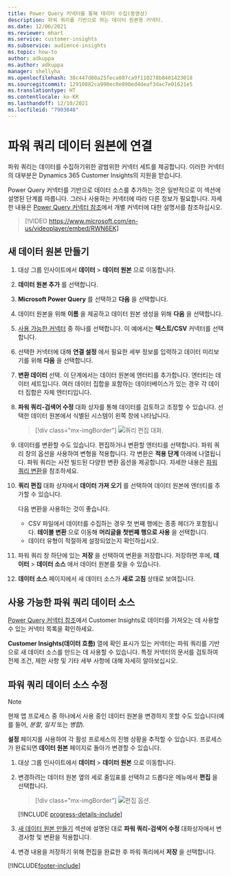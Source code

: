 ```yaml
---
title: Power Query 커넥터를 통해 데이터 수집(동영상)
description: 파워 쿼리를 기반으로 하는 데이터 원본용 커넥터.
ms.date: 12/06/2021
ms.reviewer: mhart
ms.service: customer-insights
ms.subservice: audience-insights
ms.topic: how-to
author: adkuppa
ms.author: adkuppa
manager: shellyha
ms.openlocfilehash: 38c447d80a25feca087ca9f110278b8401423018
ms.sourcegitcommit: 12910882ca990ec0e890ed4deaf3dac7e01621e5
ms.translationtype: HT
ms.contentlocale: ko-KR
ms.lasthandoff: 12/10/2021
ms.locfileid: "7903848"
---
```

# <a name="connect-to-a-power-query-data-source"></a>파워 쿼리 데이터 원본에 연결

파워 쿼리는 데이터를 수집하기위한 광범위한 커넥터 세트를 제공합니다. 이러한 커넥터의 대부분은 Dynamics 365 Customer Insights의 지원을 받습니다. 

Power Query 커넥터를 기반으로 데이터 소스를 추가하는 것은 일반적으로 이 섹션에 설명된 단계를 따릅니다. 그러나 사용하는 커넥터에 따라 다른 정보가 필요합니다. 자세한 내용은 [Power Query 커넥터 참조](/power-query/connectors/)에서 개별 커넥터에 대한 설명서를 참조하십시오.

> [!VIDEO https://www.microsoft.com/en-us/videoplayer/embed/RWN6EK]

## <a name="create-a-new-data-source"></a>새 데이터 원본 만들기

1. 대상 그룹 인사이트에서 **데이터** > **데이터 원본** 으로 이동합니다.

1. **데이터 원본 추가** 를 선택합니다.

1. **Microsoft Power Query** 를 선택하고 **다음** 을 선택합니다.

1. 데이터 원본을 위해 **이름** 을 제공하고 데이터 원본 생성을 위해 **다음** 을 선택합니다.

1. [사용 가능한 커넥터](#available-power-query-data-sources) 중 하나를 선택합니다. 이 예에서는 **텍스트/CSV** 커넥터를 선택합니다.

1. 선택한 커넥터에 대해 **연결 설정** 에서 필요한 세부 정보를 입력하고 데이터 미리보기를 위해 **다음** 을 선택합니다.

1. **변환 데이터** 선택. 이 단계에서는 데이터 원본에 엔터티를 추가합니다. 엔터티는 데이터 세트입니다. 여러 데이터 집합을 포함하는 데이터베이스가 있는 경우 각 데이터 집합은 자체 엔터티입니다.

1. **파워 쿼리-검색어 수정** 대화 상자를 통해 데이터를 검토하고 조정할 수 있습니다. 선택한 데이터 원본에서 식별된 시스템이 왼쪽 창에 나타납니다.

   > [!div class="mx-imgBorder"]
   > ![쿼리 편집 대화.](media/data-manager-configure-edit-queries.png "대화 쿼리 편집")

1. 데이터를 변환할 수도 있습니다. 편집하거나 변환할 엔터티를 선택합니다. 파워 쿼리 창의 옵션을 사용하여 변형을 적용합니다. 각 변환은 **적용 단계** 아래에 나열됩니다. 파워 쿼리는 사전 빌드된 다양한 변환 옵션을 제공합니다. 자세한 내용은 [파워 쿼리 변환](/power-query/power-query-what-is-power-query#transformations)을 참조하세요.

1. **쿼리 편집** 대화 상자에서 **데이터 가져 오기** 를 선택하여 데이터 원본에 엔터티를 추가할 수 있습니다.

   다음 변환을 사용하는 것이 좋습니다.

   - CSV 파일에서 데이터를 수집하는 경우 첫 번째 행에는 종종 헤더가 포함됩니다. **테이블 변환** 으로 이동해 **머리글을 첫번째 행으로 사용** 을 선택합니다.
   - 데이터 유형이 적절하게 설정되었는지 확인하십시오.

1. 파워 쿼리 창 하단에 있는 **저장** 을 선택하여 변환을 저장합니다. 저장하면 후에, **데이터** > **데이터 소스** 에서 데이터 원본를 찾을 수 있습니다.

1. **데이터 소스** 페이지에서 새 데이터 소스가 **새로 고침** 상태로 보여집니다.

## <a name="available-power-query-data-sources"></a>사용 가능한 파워 쿼리 데이터 소스

[Power Query 커넥터 참조](/power-query/connectors/)에서 Customer Insights로 데이터를 가져오는 데 사용할 수 있는 커넥터 목록을 확인하세요. 

**Customer Insights(데이터 흐름)** 열에 확인 표시가 있는 커넥터는 파워 쿼리를 기반으로 새 데이터 소스를 만드는 데 사용할 수 있습니다. 특정 커넥터의 문서를 검토하여 전제 조건, 제한 사항 및 기타 세부 사항에 대해 자세히 알아보십시오.

## <a name="edit-power-query-data-sources"></a>파워 쿼리 데이터 소스 수정

> [!NOTE]
> 현재 앱 프로세스 중 하나에서 사용 중인 데이터 원본을 변경하지 못할 수도 있습니다(예를 들어, *분할*, *일치* 또는 *병합*). 
>
> **설정** 페이지를 사용하여 각 활성 프로세스의 진행 상황을 추적할 수 있습니다. 프로세스가 완료되면 **데이터 원본** 페이지로 돌아가 변경할 수 있습니다.

1. 대상 그룹 인사이트에서 **데이터** > **데이터 원본** 으로 이동합니다.

2. 변경하려는 데이터 원본 옆의 세로 줄임표를 선택하고 드롭다운 메뉴에서 **편집** 을 선택합니다.

   > [!div class="mx-imgBorder"]
   > ![편집 옵션.](media/edit-option-data-sources.png "편집 옵션")

   [!INCLUDE [progress-details-include](../includes/progress-details-pane.md)]
   
3. [새 데이터 원본 만들기](#create-a-new-data-source) 섹션에 설명된 대로 **파워 쿼리-검색어 수정** 대화상자에서 변경사항 및 변환을 적용합니다.

4. 변경 내용을 저장하기 위해 편집을 완료한 후 파워 쿼리에서 **저장** 을 선택합니다.


[!INCLUDE[footer-include](../includes/footer-banner.md)]
